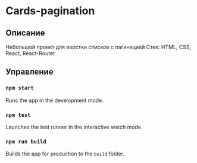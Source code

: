 # Cards-pagination

## Описание
Небольшой проект для верстки списков с пагинацией
Стек: HTML, CSS, React, React-Router

## Управление
### `npm start`
Runs the app in the development mode.

### `npm test`
Launches the test runner in the interactive watch mode.

### `npm run build`
Builds the app for production to the `build` folder.


